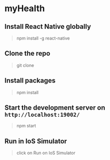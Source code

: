# myHealth
## Install React Native globally
> npm install -g react-native

## Clone the repo
> git clone

## Install packages
> npm install

## Start the development server on `http://localhost:19002/`
> npm start

## Run in IoS Simulator
> click on Run on IoS Simulator
